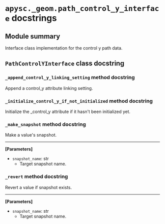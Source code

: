 # `apysc._geom.path_control_y_interface` docstrings

## Module summary

Interface class implementation for the control y path data.

## `PathControlYInterface` class docstring

### `_append_control_y_linking_setting` method docstring

Append a control_y attribute linking setting.

### `_initialize_control_y_if_not_initialized` method docstring

Initialize the _control_y attribute if it hasn't been initialized yet.

### `_make_snapshot` method docstring

Make a value's snapshot.<hr>

**[Parameters]**

- `snapshot_name`: str
  - Target snapshot name.

### `_revert` method docstring

Revert a value if snapshot exists.<hr>

**[Parameters]**

- `snapshot_name`: str
  - Target snapshot name.